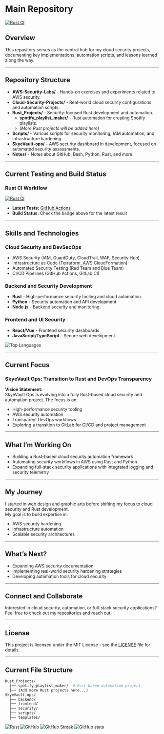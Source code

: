 # Main Repository

[![Rust CI](https://github.com/SkyeVault/Main/actions/workflows/ci.yml/badge.svg)](https://github.com/SkyeVault/Main/actions/workflows/ci.yml)

## Overview
This repository serves as the central hub for my cloud security projects, documenting key implementations, automation scripts, and lessons learned along the way.

---

## Repository Structure
- **AWS-Security-Labs/** - Hands-on exercises and experiments related to AWS security.
- **Cloud-Security-Projects/** - Real-world cloud security configurations and automation scripts.
- **Rust_Projects/** - Security-focused Rust development and automation.
  - **spotify_playlist_maker/** - Rust automation for creating Spotify playlists.
  - *(More Rust projects will be added here)*
- **Scripts/** - Various scripts for security monitoring, IAM automation, and infrastructure hardening.
- **SkyeVault-ops/** - AWS security dashboard in development, focused on automated security assessments.
- **Notes/** - Notes about GitHub, Bash, Python, Rust, and more.

---

## Current Testing and Build Status
### Rust CI Workflow
[![Rust CI](https://github.com/SkyeVault/Main/actions/workflows/ci.yml/badge.svg)](https://github.com/SkyeVault/Main/actions/workflows/ci.yml)

- **Latest Tests:** [GitHub Actions](https://github.com/SkyeVault/Main/actions)
- **Build Status:** Check the badge above for the latest result

---

## Skills and Technologies
### Cloud Security and DevSecOps
- AWS Security (IAM, GuardDuty, CloudTrail, WAF, Security Hub)
- Infrastructure as Code (Terraform, AWS CloudFormation)
- Automated Security Testing (Red Team and Blue Team)
- CI/CD Pipelines (GitHub Actions, GitLab CI)

### Backend and Security Development
- **Rust** - High-performance security tooling and cloud automation.
- **Python** - Security automation and API development.
- **Node.js** - Backend security and monitoring.

### Frontend and UI Security
- **React/Vue** - Frontend security dashboards.
- **JavaScript/TypeScript** - Secure web development.
  
![Top Languages](https://github-readme-stats.vercel.app/api/top-langs/?username=skyevault&layout=compact&theme=dark)

---

## Current Focus
### SkyeVault Ops: Transition to Rust and DevOps Transparency
**Vision Statement:**  
SkyeVault Ops is evolving into a fully Rust-based cloud security and automation project. The focus is on:
- High-performance security tooling
- AWS security automation
- Transparent DevOps workflows
- Exploring a transition to GitLab for CI/CD and project management

---

## What I’m Working On
- Building a Rust-based cloud security automation framework
- Automating security workflows in AWS using Rust and Python
- Expanding full-stack security applications with integrated logging and security telemetry

---

## My Journey
I started in web design and graphic arts before shifting my focus to cloud security and Rust development.  
My goal is to build expertise in:
- AWS security hardening
- Infrastructure automation
- Scalable security architectures

---

## What’s Next?
- Expanding AWS security documentation
- Implementing real-world security hardening strategies
- Developing automation tools for cloud security

---

## Connect and Collaborate
Interested in cloud security, automation, or full-stack security applications?  
Feel free to check out my repositories and reach out.

---

## License
This project is licensed under the MIT License - see the [LICENSE](LICENSE) file for details.

---

## Current File Structure
```sh
Rust_Projects/
  ├── spotify_playlist_maker/  # Rust-based automation project
  ├── (Add more Rust projects here...)
SkyeVault-ops/
  ├── backend/
  ├── frontend/
  ├── security/
  ├── scripts/
  ├── templates/
```
![Rust](https://img.shields.io/badge/Rust-Language-brown?style=flat-square&logo=rust)
![GitHub](https://img.shields.io/badge/GitHub-Profile-blue?style=flat-square&logo=github)
![GitHub Streak](https://streak-stats.demolab.com/?user=skyevault&theme=dark)
![GitHub stats](https://github-readme-stats.vercel.app/api?username=skyevault&show_icons=true&theme=dark)
